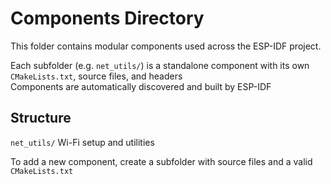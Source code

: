 # Components Directory

This folder contains modular components used across the ESP-IDF project.

Each subfolder (e.g. `net_utils/`) is a standalone component with its own `CMakeLists.txt`, source files, and headers  
Components are automatically discovered and built by ESP-IDF  

## Structure

`net_utils/` Wi-Fi setup and utilities

To add a new component, create a subfolder with source files and a valid `CMakeLists.txt`
